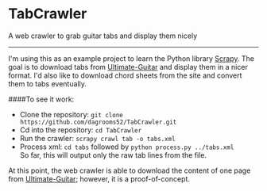 # TabCrawler
A web crawler to grab guitar tabs and display them nicely

---

I'm using this as an example project to learn the Python library [Scrapy](http://scrapy.org/).
The goal is to download tabs from [Ultimate-Guitar](http://www.ultimate-guitar.com/) and display them in a nicer format. I'd also like to download chord sheets from the site and convert them to tabs eventually. 

####To see it work:
- Clone the repository: `git clone https://github.com/dagrooms52/TabCrawler.git` <br>
- Cd into the repository: `cd TabCrawler` <br>
- Run the crawler: `scrapy crawl tab -o tabs.xml`<br>
- Process xml: `cd tabs` followed by `python process.py ../tabs.xml`<br>
So far, this will output only the raw tab lines from the file. 

At this point, the web crawler is able to download the content of one page from [Ultimate-Guitar](http://www.ultimate-guitar.com/); however, it is a proof-of-concept.
